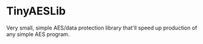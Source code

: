 # TinyAESLib
Very small, simple AES/data protection library that'll speed up production of any simple AES program.
